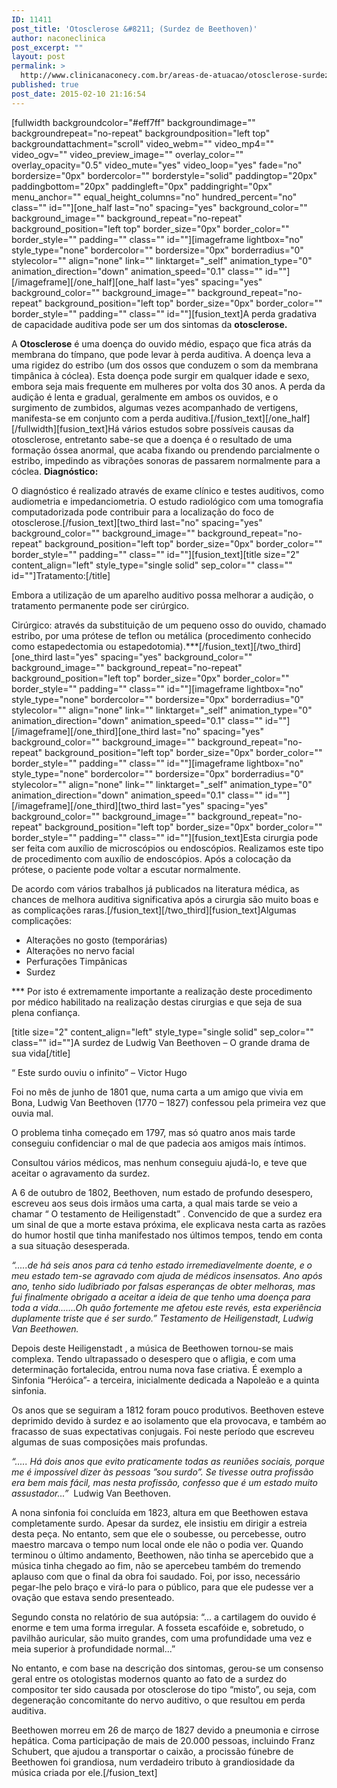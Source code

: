 ```yaml
---
ID: 11411
post_title: 'Otosclerose &#8211; (Surdez de Beethoven)'
author: naconeclinica
post_excerpt: ""
layout: post
permalink: >
  http://www.clinicanaconecy.com.br/areas-de-atuacao/otosclerose-surdez-de-beethoven/
published: true
post_date: 2015-02-10 21:16:54
---
```

[fullwidth backgroundcolor="#eff7ff" backgroundimage="" backgroundrepeat="no-repeat" backgroundposition="left top" backgroundattachment="scroll" video_webm="" video_mp4="" video_ogv="" video_preview_image="" overlay_color="" overlay_opacity="0.5" video_mute="yes" video_loop="yes" fade="no" bordersize="0px" bordercolor="" borderstyle="solid" paddingtop="20px" paddingbottom="20px" paddingleft="0px" paddingright="0px" menu_anchor="" equal_height_columns="no" hundred_percent="no" class="" id=""][one_half last="no" spacing="yes" background_color="" background_image="" background_repeat="no-repeat" background_position="left top" border_size="0px" border_color="" border_style="" padding="" class="" id=""][imageframe lightbox="no" style_type="none" bordercolor="" bordersize="0px" borderradius="0" stylecolor="" align="none" link="" linktarget="_self" animation_type="0" animation_direction="down" animation_speed="0.1" class="" id=""] <img alt="" src="http://www.clinicanaconecy.com.br/wp-content/uploads/2015/02/Otosclerose.jpg" />[/imageframe][/one_half][one_half last="yes" spacing="yes" background_color="" background_image="" background_repeat="no-repeat" background_position="left top" border_size="0px" border_color="" border_style="" padding="" class="" id=""][fusion_text]A perda gradativa de capacidade auditiva pode ser um dos sintomas da <strong>otosclerose.</strong>

A <strong>Otosclerose</strong> é uma doença do ouvido médio, espaço que fica atrás da membrana do tímpano, que pode levar à perda auditiva. A doença leva a uma rigidez do estribo (um dos ossos que conduzem o som da membrana timpânica à cóclea).
Esta doença pode surgir em qualquer idade e sexo, embora seja mais frequente em mulheres por volta dos 30 anos. A perda da audição é lenta e gradual, geralmente em ambos os ouvidos, e o surgimento de zumbidos, algumas vezes acompanhado de vertigens, manifesta-se em conjunto com a perda auditiva.[/fusion_text][/one_half][/fullwidth][fusion_text]Há vários estudos sobre possíveis causas da otosclerose, entretanto sabe-se que a doença é o resultado de uma formação óssea anormal, que acaba fixando ou prendendo parcialmente o estribo, impedindo as vibrações sonoras de passarem normalmente para a cóclea.
<strong>Diagnóstico:</strong>

O diagnóstico é realizado através de exame clínico e testes auditivos, como audiometria e impedanciometria. O estudo radiológico com uma tomografia computadorizada pode contribuir para a localização do foco de otosclerose.[/fusion_text][two_third last="no" spacing="yes" background_color="" background_image="" background_repeat="no-repeat" background_position="left top" border_size="0px" border_color="" border_style="" padding="" class="" id=""][fusion_text][title size="2" content_align="left" style_type="single solid" sep_color="" class="" id=""]Tratamento:[/title]

Embora a utilização de um aparelho auditivo possa melhorar a audição, o tratamento permanente pode ser cirúrgico.

Cirúrgico: através da substituição de um pequeno osso do ouvido, chamado estribo, por uma prótese de teflon ou metálica (procedimento conhecido como estapedectomia ou estapedotomia).***[/fusion_text][/two_third][one_third last="yes" spacing="yes" background_color="" background_image="" background_repeat="no-repeat" background_position="left top" border_size="0px" border_color="" border_style="" padding="" class="" id=""][imageframe lightbox="no" style_type="none" bordercolor="" bordersize="0px" borderradius="0" stylecolor="" align="none" link="" linktarget="_self" animation_type="0" animation_direction="down" animation_speed="0.1" class="" id=""] <img alt="" src="http://www.clinicanaconecy.com.br/wp-content/uploads/2015/02/img01.jpg" />[/imageframe][/one_third][one_third last="no" spacing="yes" background_color="" background_image="" background_repeat="no-repeat" background_position="left top" border_size="0px" border_color="" border_style="" padding="" class="" id=""][imageframe lightbox="no" style_type="none" bordercolor="" bordersize="0px" borderradius="0" stylecolor="" align="none" link="" linktarget="_self" animation_type="0" animation_direction="down" animation_speed="0.1" class="" id=""] <img alt="" src="http://www.clinicanaconecy.com.br/wp-content/uploads/2015/02/img02.jpg" />[/imageframe][/one_third][two_third last="yes" spacing="yes" background_color="" background_image="" background_repeat="no-repeat" background_position="left top" border_size="0px" border_color="" border_style="" padding="" class="" id=""][fusion_text]Esta cirurgia pode ser feita com auxílio de microscópios ou endoscópios. Realizamos este tipo de procedimento com auxílio de endoscópios. Após a colocação da prótese, o paciente pode voltar a escutar normalmente.

De acordo com vários trabalhos já publicados na literatura médica, as chances de melhora auditiva significativa após a cirurgia são muito boas e as complicações raras.[/fusion_text][/two_third][fusion_text]Algumas complicações:
<ul>
	<li>Alterações no gosto (temporárias)</li>
	<li>Alterações no nervo facial</li>
	<li>Perfurações Timpânicas</li>
	<li>Surdez</li>
</ul>
*** Por isto é extremamente importante a realização deste procedimento por médico habilitado na realização destas cirurgias e que seja de sua plena confiança.

[title size="2" content_align="left" style_type="single solid" sep_color="" class="" id=""]A surdez de Ludwig Van Beethoven – O grande drama de sua vida[/title]

“ Este surdo ouviu o infinito” – Victor Hugo

Foi no mês de junho de 1801 que, numa carta a um amigo que vivia em Bona, Ludwig Van Beethoven (1770 – 1827) confessou pela primeira vez que ouvia mal.

O problema tinha começado em 1797, mas só quatro anos mais tarde conseguiu confidenciar o mal de que padecia aos amigos mais íntimos.

Consultou vários médicos, mas nenhum conseguiu ajudá-lo, e teve que aceitar o agravamento da surdez.

A 6 de outubro de 1802, Beethoven, num estado de profundo desespero, escreveu aos seus dois irmãos uma carta, a qual mais tarde se veio a chamar “ O testamento de Heiligenstadt” . Convencido de que a surdez era um sinal de que a morte estava próxima, ele explicava nesta carta as razões do humor hostil que tinha manifestado nos últimos tempos, tendo em conta a sua situação desesperada.

<em>“.....de há seis anos para cá tenho estado irremediavelmente doente, e o meu estado tem-se agravado com ajuda de médicos insensatos. Ano após ano, tenho sido ludibriado por falsas esperanças de obter melhoras, mas fui finalmente obrigado a aceitar a ideia de que tenho uma doença para toda a vida.......Oh quão fortemente me afetou este revés, esta experiência duplamente triste que é ser surdo.” Testamento de Heiligenstadt, Ludwig Van Beethowen.</em>

Depois deste Heiligenstadt , a música de Beethowen tornou-se mais complexa. Tendo ultrapassado o desespero que o afligia, e com uma determinação fortalecida, entrou numa nova fase criativa. É exemplo a Sinfonia “Heróica”- a terceira, inicialmente dedicada a Napoleão e a quinta sinfonia.

Os anos que se seguiram a 1812 foram pouco produtivos. Beethoven esteve deprimido devido à surdez e ao isolamento que ela provocava, e também ao fracasso de suas expectativas conjugais. Foi neste período que escreveu algumas de suas composições mais profundas.

<em>“..... Há dois anos que evito praticamente todas as reuniões sociais, porque me é impossível dizer às pessoas ”sou surdo”. Se tivesse outra profissão era bem mais fácil, mas nesta profissão, confesso que é um estado muito assustador...”</em>  Ludwig Van Beethoven.

A nona sinfonia foi concluída em 1823, altura em que Beethowen estava completamente surdo. Apesar da surdez, ele insistiu em dirigir a estreia desta peça. No entanto, sem que ele o soubesse, ou percebesse, outro maestro marcava o tempo num local onde ele não o podia ver. Quando terminou o último andamento, Beethowen, não tinha se apercebido que a música tinha chegado ao fim, não se apercebeu também do tremendo aplauso com que o final da obra foi saudado. Foi, por isso, necessário pegar-lhe pelo braço e virá-lo para o público, para que ele pudesse ver a ovação que estava sendo presenteado.

Segundo consta no relatório de sua autópsia: “... a cartilagem do ouvido é enorme e tem uma forma irregular. A fosseta escafóide e, sobretudo, o pavilhão auricular, são muito grandes, com uma profundidade uma vez e meia superior à profundidade normal...”

No entanto, e com base na descrição dos sintomas, gerou-se um consenso geral entre os otologistas modernos quanto ao fato de a surdez do compositor ter sido causada por otosclerose do tipo “misto”, ou seja, com degeneração concomitante do nervo auditivo, o que resultou em perda auditiva.

Beethowen morreu em 26 de março de 1827 devido a pneumonia e cirrose hepática. Coma participação de mais de 20.000 pessoas, incluindo Franz Schubert, que ajudou a transportar o caixão, a procissão fúnebre de Beethowen foi grandiosa, num verdadeiro tributo à grandiosidade da música criada por ele.[/fusion_text]